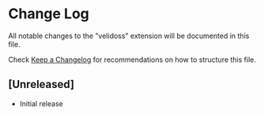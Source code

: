 # Change Log

All notable changes to the "velidoss" extension will be documented in this file.

Check [Keep a Changelog](http://keepachangelog.com/) for recommendations on how to structure this file.

## [Unreleased]

- Initial release